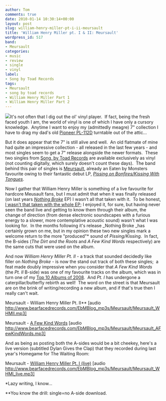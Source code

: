 ```yaml
---
author: Tom
comments: true
date: 2010-01-14 10:30:14+00:00
layout: post
slug: william-henry-miller-pt-i-ii-meursault
title: 'William Henry Miller pt. I & II: Meursault'
wordpress_id: 517
band:
- Meursault
categories:
- music
- review
- single
- vinyl
label:
- Song by Toad Records
tags: 
- Meursault
- song by toad records
- William Henry Miller Part 1
- William Henry Miller Part 2
---
```


[![](http://eatenbymonsters.files.wordpress.com/2010/01/meursault_whm12.jpg?w=300)](http://eatenbymonsters.files.wordpress.com/2010/01/meursault_whm12.jpg)It's not often that I dig out the ol' vinyl player.  If fact, being the fresh faced youth I am, the world of vinyl is one of which I have only a cursory knowledge.  Anytime I want to enjoy my (admittedly meagre) 7" collection I have to drag my dad's old [Pioneer PL-112D](http://farm4.static.flickr.com/3560/3320377796_6c0cec9d21.jpg) turntable out of the attic...

But it does appear that the 7" is still alive and well.  An old flatmate of mine had quite an impressive collection - all released in the last few years - and most singles seem to get a 7" release alongside the newer formats.  These two singles from [Song, by Toad Records](http://songbytoadrecords.com/) are available exclusively as vinyl (not counting digitally, which surely doesn't count these days).  The band behind this pair of singles is [Meursault](http://songbytoadrecords.com/artists/meursault/), already an Eaten by Monsters favourite owing to their fantastic debut LP, [_Pissing on Bonfires/Kissing With Tongues_](http://eatenbymonsters.wordpress.com/2008/11/21/pissing-on-bonfireskissing-with-tongues-meursault/).

Now I gather that William Henry Miller is something of a live favourite for hardcore Meusault fans, but I must admit that when it was finally released (on last years _[Nothing Broke](http://songbytoadrecords.com/meursault/nothing-broke/)_ EP) I wasn't all that taken with it.  To be honest, [I wasn't that taken with the whole EP](http://eatenbymonsters.wordpress.com/2009/05/15/nothing-broke-meursault/); I enjoyed it, for sure, but having never seen the band live and getting to know them through their album, the change of direction (from dense electronic soundscapes with a furious energy to a slower, more contemplative acoustic sound) wasn't what I was looking for.  In the months following it's release _Nothing Broke _has certainly grown on me, but in my opinion these two new singles mark a welcome return to the more "produced"* sound of _Pissing/Kissing_.  In fact, the B-sides (_The Dirt and the Roots_ and _A Few Kind Words_ respectively) are the same cuts that were used on the album.

And now _William Henry Miller Pt. II_ - a track that sounded decidedly like filler on _Nothing Broke_ - is now the stand out track of both these singles;  a feat made doubly impressive when you consider that _A Few Kind Words_ (the _Pt. II_ B-side) was one of my favourite tracks on the album, which was in turn one of my [Top 10 Albums of 2008](http://eatenbymonsters.wordpress.com/2008/12/03/top-10-albums-of-2008/).  And _Pt. I_ has undergone a caterpillar/butterfly rebirth as well!  The word on the street is that Meursault are on the brink of writing/recording a new album, and if that's true then I really can't wait.

Meursault - William Henry Miller Pt. II** [audio http://www.bearfacedrecords.com/EbMBlog_mp3s/Meursault/Meursault_WHMII.mp3]

Meursault - [A Few Kind Words](http://www.bearfacedrecords.com/EbMBlog_mp3s/Meursault/Meursault_AFewKindWords.mp3) [audio http://www.bearfacedrecords.com/EbMBlog_mp3s/Meursault/Meursault_AFewKindWords.mp3]

And as being as posting both the A-sides would be a bit cheekey, here's a live version (subtitled Dylan Gives the Clap) that they recorded during last year's Homegame for The Waiting Room:

Meursault - [William Henry Miller Pt. I (live)](http://www.bearfacedrecords.com/EbMBlog_mp3s/Meursault/Meursault_WHMI_live.mp3) [audio http://www.bearfacedrecords.com/EbMBlog_mp3s/Meursault/Meursault_WHMI_live.mp3]

*Lazy writing, I know...

**You know the drill: single=no A-side download.
